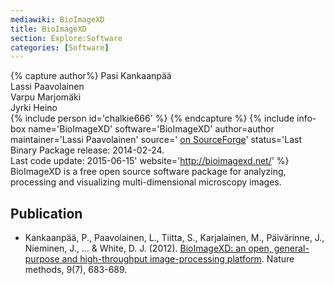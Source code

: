 ```yaml
---
mediawiki: BioImageXD
title: BioImageXD
section: Explore:Software
categories: [Software]
---
```



{% capture author%}
Pasi Kankaanpää  
Lassi Paavolainen  
Varpu Marjomäki  
Jyrki Heino  
{% include person id='chalkie666' %}
{% endcapture %}
{% include info-box name='BioImageXD' software='BioImageXD' author=author maintainer='Lassi Paavolainen' source=' [on SourceForge](http://svn.code.sf.net/p/bioimagexd/code/bioimagexd/)' status='Last Binary Package release: 2014-02-24.  
Last code update: 2015-06-15' website='http://bioimagexd.net/' %} BioImageXD is a free open source software package for analyzing, processing and visualizing multi-dimensional microscopy images.

## Publication

-   Kankaanpää, P., Paavolainen, L., Tiitta, S., Karjalainen, M., Päivärinne, J., Nieminen, J., ... & White, D. J. (2012). [BioImageXD: an open, general-purpose and high-throughput image-processing platform](http://www.nature.com/nmeth/journal/v9/n7/full/nmeth.2047.html%3FWT.ec_id%3DNMETH-201207). Nature methods, 9(7), 683-689.

 
